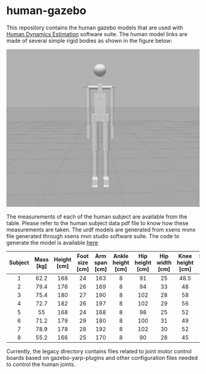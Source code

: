 # human-gazebo

This repository contains the human gazebo models that are used with [Human Dynamics Estimation](https://github.com/robotology/human-dynamics-estimation) software suite. The human model links are made of several simple rigid bodies as shown in the figure below:

![Human model image](misc/human-model.png)


The measurements of each of the human subject are available from the table. Please refer to the human subject data pdf file to know how these measurements are taken. The urdf models are generated from xsens mvnx file generated through xsens mvn studio software suite.  The code to generate the model is available [here](https://github.com/dic-iit/human-model-generator)


|   Subject |  Mass [kg] | Height [cm] | Foot size [cm] | Arm span [cm] | Ankle height [cm] | Hip height [cm]| Hip width [cm] | Knee height [cm] | Shoulder width [cm] | Shoulder height [cm] | Sole height [cm] |
|:---------:|:----:|:---------:|:------:|:------:|:------:|:------:|:------:|:------:|:------:|:------:|:------:|
|  1 | 62.2 | 168 |  24 | 163 | 8 | 91  | 25 | 48.5 | 35.4 | 140 | - |
|  2 | 79.4 | 176 |  26 | 169 | 8 | 94  | 33 | 48   | 40   | 140 | - |
|  3 | 75.4 | 180 |  27 | 190 | 8 | 102 | 28 | 58   | 43   | 148 | - |
|  4 | 72.7 | 182 |  26 | 197 | 8 | 102 | 29 | 56   | 42   | 150 | - |
|  5 | 55   | 168 |  24 | 168 | 8 | 98  | 25 | 52   | 38   | 139 | - |
|  6 | 71.2 | 179 |  29 | 180 | 8 | 100 | 31 | 49   | 43   | 147 | - |
|  7 | 78.9 | 178 |  28 | 192 | 8 | 102 | 30 | 52   | 44   | 148 | - |
|  8 | 55.2 | 166 |  25 | 170 | 8 | 90  | 28 | 45   | 37   | 139 | - |

Currently, the legacy directory contains files related to joint motor control boards based on gazebo-yarp-plugins and other configuration files needed to control the human joints.

